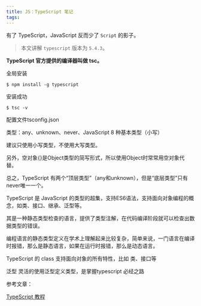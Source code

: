 ```yaml
---
title: JS：TypeScript 笔记
tags:
---
```


有了 TypeScript，JavaScript 反而少了 `Script` 的影子。

<!-- more -->

> 本文讲解 `typescript` 版本为 `5.4.3`。

**TypeScript 官方提供的编译器叫做 tsc。**

全局安装

```Shell
$ npm install -g typescript
```

安装成功

```Shell
$ tsc -v
```

配置文件tsconfig.json


类型：any、unknown、never、JavaScript 8 种基本类型（小写）


建议只使用小写类型，不使用大写类型。

另外，空对象{}是Object类型的简写形式，所以使用Object时常常用空对象代替。

总之，TypeScript 有两个“顶层类型”（any和unknown），但是“底层类型”只有never唯一一个。



TypeScript 是 JavaScript 的类型的超集，支持ES6语法，支持面向对象编程的概念，如类、接口、继承、泛型等。

其是一种静态类型检查的语言，提供了类型注解，在代码编译阶段就可以检查出数据类型的错误。

编程语言的静态类型定义在学术上理解起来比较复杂，简单来说，一门语言在编译时报错，那么是静态语言，如果在运行时报错，那么是动态语言。

TypeScript 的 class 支持面向对象的所有特性，比如 类、接口等


泛型
灵活的使用泛型定义类型，是掌握typescript 必经之路

参考文章：

[TypeScript 教程](https://wangdoc.com/typescript/types)
